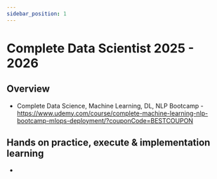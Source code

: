 ```yaml
---
sidebar_position: 1
---
```


# Complete Data Scientist 2025 - 2026

## Overview

- Complete Data Science, Machine Learning, DL, NLP Bootcamp - https://www.udemy.com/course/complete-machine-learning-nlp-bootcamp-mlops-deployment/?couponCode=BESTCOUPON

## Hands on practice, execute & implementation learning

-
